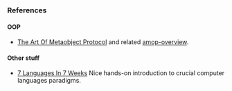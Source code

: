 <link rel="stylesheet" href="/css/markdown.css"></link>


### References

#### OOP

* [The Art Of Metaobject Protocol](./amop) and related [amop-overview](#).


#### Other stuff

* [7 Languages In 7 Weeks](#) Nice hands-on introduction to crucial
  computer languages paradigms.


